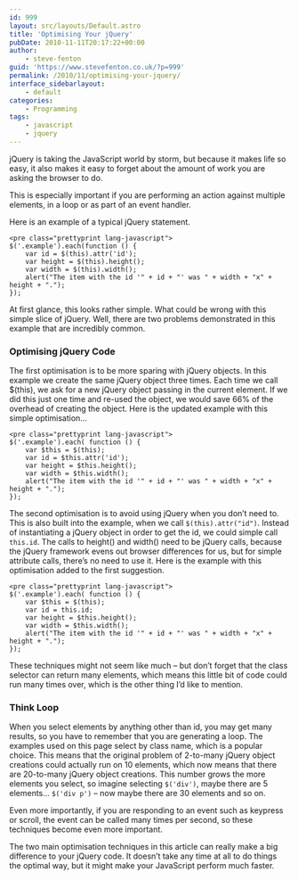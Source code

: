 ```yaml
---
id: 999
layout: src/layouts/Default.astro
title: 'Optimising Your jQuery'
pubDate: 2010-11-11T20:17:22+00:00
author:
    - steve-fenton
guid: 'https://www.stevefenton.co.uk/?p=999'
permalink: /2010/11/optimising-your-jquery/
interface_sidebarlayout:
    - default
categories:
    - Programming
tags:
    - javascript
    - jquery
---
```


jQuery is taking the JavaScript world by storm, but because it makes life so easy, it also makes it easy to forget about the amount of work you are asking the browser to do.

This is especially important if you are performing an action against multiple elements, in a loop or as part of an event handler.

Here is an example of a typical jQuery statement.

```
<pre class="prettyprint lang-javascript">
$('.example').each(function () {
    var id = $(this).attr('id');
    var height = $(this).height();
    var width = $(this).width();
    alert("The item with the id '" + id + "' was " + width + "x" + height + ".");
});
```

At first glance, this looks rather simple. What could be wrong with this simple slice of jQuery. Well, there are two problems demonstrated in this example that are incredibly common.

### Optimising jQuery Code

The first optimisation is to be more sparing with jQuery objects. In this example we create the same jQuery object three times. Each time we call $(this), we ask for a new jQuery object passing in the current element. If we did this just one time and re-used the object, we would save 66% of the overhead of creating the object. Here is the updated example with this simple optimisation…

```
<pre class="prettyprint lang-javascript">
$('.example').each( function () {
    var $this = $(this);
    var id = $this.attr('id');
    var height = $this.height();
    var width = $this.width();
    alert("The item with the id '" + id + "' was " + width + "x" + height + ".");
});
```

The second optimisation is to avoid using jQuery when you don’t need to. This is also built into the example, when we call `$(this).attr("id")`. Instead of instantiating a jQuery object in order to get the id, we could simple call `this.id`. The calls to height() and width() need to be jQuery calls, because the jQuery framework evens out browser differences for us, but for simple attribute calls, there’s no need to use it. Here is the example with this optimisation added to the first suggestion.

```
<pre class="prettyprint lang-javascript">
$('.example').each( function () {
    var $this = $(this);
    var id = this.id;
    var height = $this.height();
    var width = $this.width();
    alert("The item with the id '" + id + "' was " + width + "x" + height + ".");
});
```

These techniques might not seem like much – but don’t forget that the class selector can return many elements, which means this little bit of code could run many times over, which is the other thing I’d like to mention.

### Think Loop

When you select elements by anything other than id, you may get many results, so you have to remember that you are generating a loop. The examples used on this page select by class name, which is a popular choice. This means that the original problem of 2-to-many jQuery object creations could actually run on 10 elements, which now means that there are 20-to-many jQuery object creations. This number grows the more elements you select, so imagine selecting `$('div')`, maybe there are 5 elements… `$('div p')` – now maybe there are 30 elements and so on.

Even more importantly, if you are responding to an event such as keypress or scroll, the event can be called many times per second, so these techniques become even more important.

The two main optimisation techniques in this article can really make a big difference to your jQuery code. It doesn’t take any time at all to do things the optimal way, but it might make your JavaScript perform much faster.